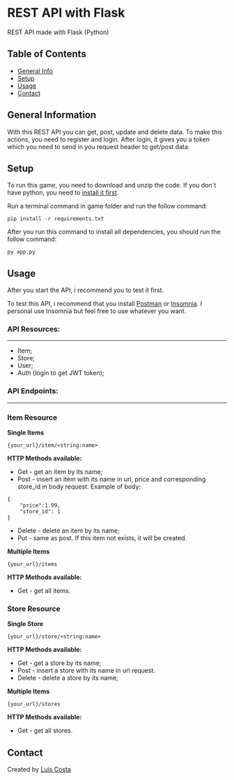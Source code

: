 # REST API with Flask
REST API made with Flask (Python)

## Table of Contents
* [General Info](#general-information)
* [Setup](#setup)
* [Usage](#usage)
* [Contact](#contact)


## General Information

With this REST API you can get, post, update and delete data. To make this actions, you need to register and login. After login, it gives you a token which you need to send in you request header to get/post data.

## Setup
To run this game, you need to download and unzip the code. If you don´t have python, you need to [install it first](https://www.python.org/downloads/).

Run a terminal command in game folder and run the follow command:
```
pip install -r requirements.txt
```

After you run this command to install all dependencies, you should run the follow command:
```
py app.py
```

## Usage

After you start the API, i recommend you to test it first. 

To test this API, i recommend that you install [Postman](https://www.postman.com/) or [Insomnia](https://insomnia.rest/download). I personal use Insomnia but feel free to use whatever you want.

### API Resources:
------
- Item;
- Store;
- User;
- Auth (login to get JWT token);

### API Endpoints:
------
### Item Resource

**Single Items**
```
{your_url}/item/<string:name>
```
**HTTP Methods available:**
- Get - get an item by its name;
- Post - insert an item with its name in url, price and corresponding store_id in body request. Example of body:
```
{
    "price":1.99,
    "store_id": 1
}
```
- Delete - delete an item by its name;
- Put - same as post. If this item not exists, it will be created.


**Multiple Items**
```
{your_url}/items
```
**HTTP Methods available:**
- Get - get all items.

### Store Resource

**Single Store**
```
{your_url}/store/<string:name>
```
**HTTP Methods available:**
- Get - get a store by its name;
- Post - insert a store with its name in url request.
- Delete - delete a store by its name;

**Multiple Items**
```
{your_url}/stores
```
**HTTP Methods available:**
- Get - get all stores.




## Contact
Created by [Luís Costa](https://www.linkedin.com/in/lu%C3%ADs-costa-793a2414b/)

